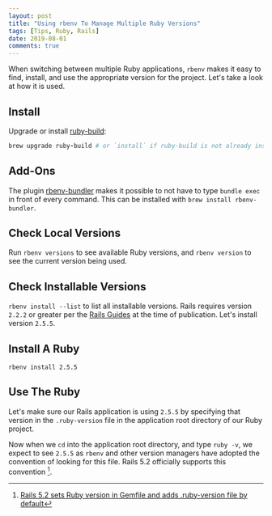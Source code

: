 ```yaml
---
layout: post
title: "Using rbenv To Manage Multiple Ruby Versions"
tags: [Tips, Ruby, Rails]
date: 2019-08-01
comments: true
---
```


When switching between multiple Ruby applications, `rbenv` makes it easy to find, install, and use the appropriate version for the project. Let's take a look at how it is used.

## Install
Upgrade or install [ruby-build](https://github.com/sstephenson/ruby-build):

```rb
brew upgrade ruby-build # or `install` if ruby-build is not already installed
```

## Add-Ons
The plugin [rbenv-bundler](https://github.com/carsomyr/rbenv-bundler) makes it possible to not have to type `bundle exec` in front of every command. This can be installed with `brew install rbenv-bundler`.

## Check Local Versions
Run `rbenv versions` to see available Ruby versions, and `rbenv version` to see the current version being used.

## Check Installable Versions
`rbenv install --list` to list all installable versions. Rails requires version `2.2.2` or greater per the [Rails Guides](https://guides.rubyonrails.org/getting_started.html) at the time of publication. Let's install version `2.5.5`.

## Install A Ruby
`rbenv install 2.5.5`

## Use The Ruby
Let's make sure our Rails application is using `2.5.5` by specifying that version in the `.ruby-version` file in the application root directory of our Ruby project.

Now when we `cd` into the application root directory, and type `ruby -v`, we expect to see `2.5.5` as `rbenv` and other version managers have adopted the convention of looking for this file. Rails 5.2 officially supports this convention [^1].

[^1]: [Rails 5.2 sets Ruby version in Gemfile and adds .ruby-version file by default](https://blog.bigbinary.com/2018/05/07/rails-5_2-adds-ruby-version-file-and-ruby-version-to-gemfile-by-default.html)
